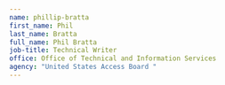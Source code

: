 ```yaml
---
name: phillip-bratta
first_name: Phil
last_name: Bratta
full_name: Phil Bratta
job-title: Technical Writer
office: Office of Technical and Information Services
agency: "United States Access Board "
---
```

